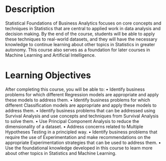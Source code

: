 # Description
Statistical Foundations of Business Analytics focuses on core concepts and techniques in Statistics that are central to applied work in data analysis and decision making. By the end of the course, students will be able to apply these techniques to real-world datasets, and they will have the necessary knowledge to continue learning about other topics in Statistics in greater autonomy. This course also serves as a foundation for later courses in Machine Learning and Artificial Intelligence.
# Learning Objectives
After completing this course, you will be able to:
• Identify business problems for which different Regression models are appropriate and apply these models to address them. 
• Identify business problems for which different Classification models are appropriate and apply these models to address them.
• Identify business problems that can be addressed using Survival Analysis and use concepts and techniques from Survival Analysis to solve them.
• Use Principal Component Analysis to reduce the dimensionality of a dataset.
• Address concerns related to Multiple Hypotheses Testing in a principled way.
• Identify business problems that require the use of Experimentation and make recommendations on the appropriate Experimentation strategies that can be used to address them.
• Use the foundational knowledge developed in this course to learn more about other topics in Statistics and Machine Learning.
